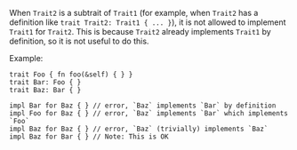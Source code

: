 When `Trait2` is a subtrait of `Trait1` (for example, when `Trait2` has a
definition like `trait Trait2: Trait1 { ... }`), it is not allowed to implement
`Trait1` for `Trait2`. This is because `Trait2` already implements `Trait1` by
definition, so it is not useful to do this.

Example:

```compile_fail,E0371
trait Foo { fn foo(&self) { } }
trait Bar: Foo { }
trait Baz: Bar { }

impl Bar for Baz { } // error, `Baz` implements `Bar` by definition
impl Foo for Baz { } // error, `Baz` implements `Bar` which implements `Foo`
impl Baz for Baz { } // error, `Baz` (trivially) implements `Baz`
impl Baz for Bar { } // Note: This is OK
```
